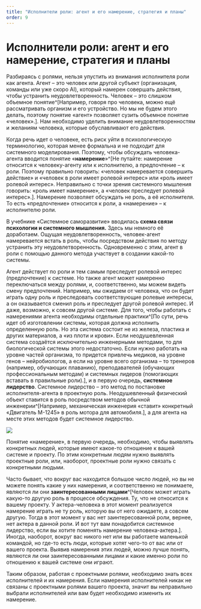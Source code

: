```yaml
---
title: "Исполнители роли: агент и его намерение, стратегия и планы"
order: 9
---
```


# Исполнители роли: агент и его намерение, стратегия и планы

Разбираясь с ролями, нельзя упустить из внимания исполнителя роли как агента. Агент – это человек или другой субъект (организация, команды или уже скоро AI), который намерен совершать действия, чтобы устранить неудовлетворенность. Человек – это слишком объемное понятие^[Например, говоря про человека, можно ещё рассматривать организм и его устройство. Но мы не будем этого делать, поэтому понятие «агент» позволяет сузить объемное понятие «человек».]. Нам необходимо уделить внимание неудовлетворенностям и желаниям человека, которые обуславливают его действия.

Когда речь идет о человеке, есть риск уйти в психологическую терминологию, которая менее формальна и не подходит для системного моделирования. Поэтому, чтобы обсуждать человека-агента вводится понятие «**намерение**»^[Не путайте: намерение относится к человеку-агенту или к исполнителю, а предпочтение – к роли. Поэтому правильно говорить: «человек намеревается совершить действие» и «человек в роли имеет ролевой интерес» или «роль имеет ролевой интерес». Неправильно с точки зрения системного мышления говорить: «роль имеет намерение», а «человек преследует ролевой интерес».]. Намерение позволяет обсуждать не роль, а её исполнителя. То есть «предпочтение» относится к роли, а «намерение» – к исполнителю роли.

В учебнике «Системное саморазвитие» вводилась **схема связи психологии и системного мышления.** Здесь мы немного её доработаем. Ощущая неудовлетворенность, человек-агент намеревается встать в роль, чтобы посредством действия по методу устранить эту неудовлетворенность. Одновременно с этим, агент в роли с помощью данного метода участвует в создании какой-то системы.

Агент действует по роли и тем самым преследует ролевой интерес (предпочтение) к системе. Но также агент может намеренно переключаться между ролями, и, соответственно, мы можем видеть смену предпочтений. Например, мы ожидаем от человека, что он будет играть одну роль и преследовать соответствующие ролевые интересы, а он оказывается сменил роль и преследует другой ролевой интерес. И даже, возможно, к совсем другой системе. Для того, чтобы работать с намерениями агента необходимы отдельные практики^[По сути, речь идет об изготовлении системы, которая должна исполнить определенную роль. Но эта система состоит не из железа, пластика и других материалов, а «из плоти и крови». Если неодушевленная система создаётся исключительно инженерными методами, то для биологической системы этого недостаточно. Если нужно работать на уровне частей организма, то придется привлечь медиков, на уровне генов – нейробиологов, а если на уровне всего организма – то тренеров (например, обучающих плаванию), преподавателей (обучающих профессиональным методам) и системных лидеров (помогающих вставать в правильные роли).], и в первую очередь, **системное лидерство**. Системное лидерство – это метод по постановке исполнителя-агента в проектную роль. Неодушевленный физический объект ставится в роль посредством методов обычной инженерии^[Например, механическая инженерия «ставит» конкретный «Двигатель М-1245» в роль мотора для автомобиля.], а для агента на месте этих методов будет системное лидерство.

![](/ru/personal/systems-thinking-introduction/14.png)

Понятие «намерение», в первую очередь, необходимо, чтобы выявлять конкретных людей, которые имеют какое-то отношение к вашей системе и проекту. По этим конкретным людям нужно выявлять проектные роли, или, наоборот, проектные роли нужно связать с конкретными людьми.

Часто бывает, что вокруг вас находится большое число людей, но вы не можете понять какие у них намерения, и соответственно не понимаете, являются ли они **заинтересованными лицами**^[Человек может играть какую-то другую роль в процессе обсуждения. Ту, что не относится к вашему проекту. У актера-человека в этот момент реализуется намерение играть не ту роль, которую вы от него ожидаете, а совсем другую. Тогда в этот момент у вас нет заинтересованной роли, вернее, нет актера в данной роли. И вот тут вам понадобится системное лидерство, если вы хотите поменять намерение человека-актера.]. Иногда, наоборот, вокруг вас никого нет или вы работаете маленькой командой, но где-то есть люди, которые хотят чего-то от вас или от вашего проекта. Выявив намерения этих людей, можно лучше понять, являются ли они заинтересованными лицами и какие именно роли по отношению к вашей системе они играют.

Таким образом, работая с проектными ролями, необходимо знать всех исполнителей и их намерения. Если намерения исполнителей никак не связаны с проектными ролями вашего проекта, значит вы неправильно выбрали исполнителей или вам будет необходимо изменить их намерение.